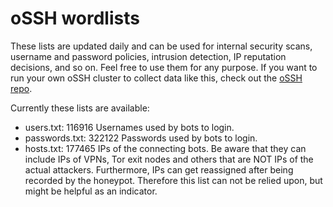 # oSSH wordlists
These lists are updated daily and can be used for internal security scans, username and password policies, intrusion detection, IP reputation decisions, and so on. Feel free to use them for any purpose. If you want to run your own oSSH cluster to collect data like this, check out the [oSSH repo](https://github.com/toxyl/ossh).  

Currently these lists are available:  
- users.txt: 116916                                                                                                                                                                                                                                                                                                                                                                                                                                                                                                                                                                                            Usernames used by bots to login. 
- passwords.txt: 322122                                                                                                                                                                                                                                                                                                                                                                                                                                                                                                                                                                                            Passwords used by bots to login. 
- hosts.txt: 177465                                                                                                                                                                                                                                                                                                                                                                                                                                                                                                                                                                                            IPs of the connecting bots. Be aware that they can include IPs of VPNs, Tor exit nodes and others that are NOT IPs of the actual attackers. Furthermore, IPs can get reassigned after being recorded by the honeypot. Therefore this list can not be relied upon, but might be helpful as an indicator.
